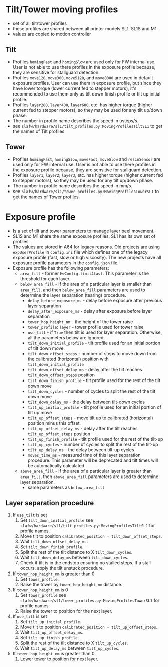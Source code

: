 # Tilt/Tower moving profiles

- set of all tilt/tower profiles
- these profiles are shared between all printer models SL1, SL1S and M1.
- values are copied to motion controller

## Tilt
- Profiles `homingFast` and `homingSlow` are used only for FW internal use. User
is not able to use there profiles in the exposure profile because, they are
sensitive for stallguard detection.
- Profiles `move120`, `move300`, `move5120`, and `move8000` are used in default
exposure profiles. User can use them in exposure profile, but since they have
lower torque (lower current fed to stepper motors), it's recommended to use them
only as tilt down finish profile or tilt up initial profile.
- Profiles `layer200`, `layer400`, `layer600`, etc. has higher torque (higher
current fed to stepper motors), so they may be used for any tilt up/down phase.
- The number in profile name describes the speed in usteps/s.
- see `slafw/hardware/sl1/tilt_profiles.py:MovingProfilesTiltSL1` to get the
names of Tilt profiles

## Tower
- Profiles `homingFast`, `homingSlow`, `moveFast`, `moveSlow` and `resinSensor`
are used only for FW internal use. User is not able to use there profiles in the 
exposure profile because, they are sensitive for stallguard detection.
- Profiles `layer1`, `layer2`, `layer3`, etc. has higher torque (higher
current fed to stepper motors), so they may be used for any tilt up/down phase.
- The number in profile name describes the speed in mm/s.
- see `slafw/hardware/sl1/tower_profiles.py:MovingProfilesTowerSL1` to get the
names of Tower profiles


# Exposure profile

- Is a set of tilt and tower parameters to manage layer peel movement.
- SL1S and M1 share the same exposure profiles. SL1 has its own set of profiles.
- The values are stored in A64 for legacy reasons. Old projects are using
`expUserProfile` in `config.ini` file which defines one of the legacy exposure
profile (fast, slow or high viscosity). The new projects have all exposure
profile parameters in the `config.json` file.
- Exposure profile has the following parameters:
    - `area_fill` - former `HwConfig.limit4fast`. This parameter is the threshold
    for each layer.
    - `below_area_fill` - If the area of a particular layer is smaller than
    `area_fill`, and then `below_area_fill` parameters are used to determine
    the layer separation (tearing) procedure.
      - `delay_before_exposure_ms` - delay before exposure after previous layer
      separation
      - `delay_after_exposure_ms` - delay after exposure before layer separation
      - `tower_hop_height_nm` - the height of the tower raise
      - `tower_profile`: `layer` - tower profile used for tower raise
      - `use_tilt` - if `True` then tilt is used for layer separation.
      Otherwise, all the parameters below are ignored.
      - `tilt_down_initial_profile` - tilt profile used for an initial portion of
      tilt down move.
      - `tilt_down_offset_steps` - number of steps to move down from the
      calibrated (horizontal) position with `tilt_down_initial_profile`
      - `tilt_down_offset_delay_ms` - delay after the tilt reaches
      `tilt_down_offset_steps` position
      - `tilt_down_finish_profile` - tilt profile used for the rest of the tilt
      down move
      - `tilt_down_cycles` - number of cycles to split the rest of the tilt down
      move
      - `tilt_down_delay_ms` - the delay between tilt-down cycles
      - `tilt_up_initial_profile` - tilt profile used for an initial portion of
      tilt up move
      - `tilt_up_offset_steps` - move tilt up to calibrated (horizontal)
      position minus this offset.
      - `tilt_up_offset_delay_ms` - delay after the tilt reaches
      `tilt_up_offset_steps` position
      - `tilt_up_finish_profile` - tilt profile used for the rest of the tilt-up
      - `tilt_up_cycles` - number of cycles to split the rest of the tilt-up
      - `tilt_up_delay_ms` - the delay between tilt-up cycles
      - `moves_time_ms` - measured time of this layer separation procedure.
      This parameter will be deprecated and tilt times will be automatically
      calculated.
    - `above_area_fill` - If the area of a particular layer is
    greater than `area_fill`, then `above_area_fill` parameters are used to
    determine layer separation.
      - same parameters as `below_area_fill`

## Layer separation procedure

1. If `use_tilt` is set
   1. Set `tilt_down_initial_profile` see
   `slafw/hardware/sl1/tilt_profiles.py:MovingProfilesTiltSL1` for profile
   names.
   2. Move tilt to position `calibrated_position - tilt_down_offset_steps`.
   3. Wait `tilt_down_offset_delay_ms`.
   4. Set `tilt_down_finish_profile`.
   5. Split the rest of the tilt distance to X `tilt_down_cycles`.
   6. Wait `tilt_down_delay_ms` between `tilt_down_cycles`.
   7. Check if tilt is in the endstop ensuring no stalled steps. If a stall occurs,
   apply the tilt unstuck procedure.
2. If `tower_hop_height_nm` is greater than 0
   1. Set `tower_profile`.
   2. Raise the tower by `tower_hop_height_nm` distance.
3. If `tower_hop_height_nm` is 0
   1. Set `tower_profile` see
   `slafw/hardware/sl1/tower_profiles.py:MovingProfilesTowerSL1` for profile
   names.
   2. Raise the tower to position for the next layer.
4. If `use_tilt` is set
   1. Set `tilt_up_initial_profile`.
   2. Move tilt to position `calibrated_position - tilt_up_offset_steps`.
   3. Wait `tilt_up_offset_delay_ms`.
   4. Set `tilt_up_finish_profile`.
   5. Split the rest of the tilt distance to X `tilt_up_cycles`.
   6. Wait `tilt_up_delay_ms` between `tilt_up_cycles`.
5. If `tower_hop_height_nm` is greater than 0
   1. Lower tower to position for next layer.
